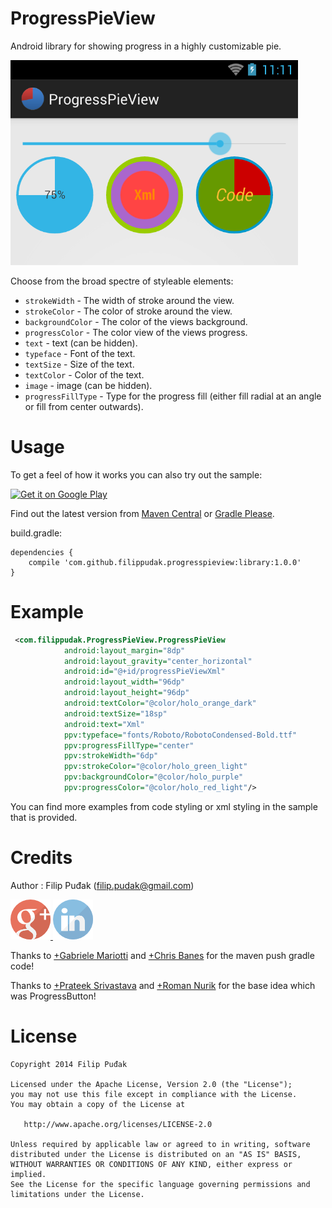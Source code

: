 ProgressPieView
===============

Android library for showing progress in a highly customizable pie.

![ProgressPieView](/sample/images/progresspieview.png)

Choose from the broad spectre of styleable elements:
 
 * `strokeWidth` - The width of stroke around the view.
 * `strokeColor` - The color of stroke around the view.
 * `backgroundColor` - The color of the views background.
 * `progressColor` - The color view of the views progress.
 * `text` - text (can be hidden).
 * `typeface` - Font of the text.
 * `textSize` - Size of the text.
 * `textColor` - Color of the text.
 * `image` - image (can be hidden).
 * `progressFillType` - Type for the progress fill (either fill radial at an angle or fill from center outwards).

Usage
======

To get a feel of how it works you can also try out the sample:

<a href="https://play.google.com/store/apps/details?id=com.filippudak.ProgressPieView.sample">
  <img alt="Get it on Google Play"
       src="/images/brand/en_generic_rgb_wo_60.png" />
</a>

Find out the latest version from [Maven Central](http://search.maven.org/) or [Gradle Please](http://gradleplease.appspot.com/).

build.gradle:
```
dependencies {
    compile 'com.github.filippudak.progresspieview:library:1.0.0'
}
```

Example
=======
```xml
 <com.filippudak.ProgressPieView.ProgressPieView
            android:layout_margin="8dp"
            android:layout_gravity="center_horizontal"
            android:id="@+id/progressPieViewXml"
            android:layout_width="96dp"
            android:layout_height="96dp"
            android:textColor="@color/holo_orange_dark"
            android:textSize="18sp"
            android:text="Xml"
            ppv:typeface="fonts/Roboto/RobotoCondensed-Bold.ttf"
            ppv:progressFillType="center"
            ppv:strokeWidth="6dp"
            ppv:strokeColor="@color/holo_green_light"
            ppv:backgroundColor="@color/holo_purple"
            ppv:progressColor="@color/holo_red_light"/>
```
You can find more examples from code styling or xml styling in the sample that is provided.

Credits
=======
Author : Filip Puđak (filip.pudak@gmail.com)

<a href="https://plus.google.com/117550349320705739707">
  <img alt=" Google+"
       src="https://github.com/FilipPudak/ProgressPieView/raw/master/sample/images/googleplus.png" />
</a>
<a href="https://www.linkedin.com/pub/filip-puđak/3b/a30/180">
  <img alt="LinkedIn"
       src="https://github.com/FilipPudak/ProgressPieView/raw/master/sample/images/linkedin.png" />
</a>

Thanks to [+Gabriele Mariotti](https://plus.google.com/+GabrieleMariotti/) and [+Chris Banes](https://plus.google.com/+ChrisBanes/) for the maven push gradle code!

Thanks to [+Prateek Srivastava](https://plus.google.com/u/0/+PrateekSrivastava/) and [+Roman Nurik](https://plus.google.com/+RomanNurik/) for the base idea which was ProgressButton!

License
=======

    Copyright 2014 Filip Puđak

    Licensed under the Apache License, Version 2.0 (the "License");
    you may not use this file except in compliance with the License.
    You may obtain a copy of the License at
    
       http://www.apache.org/licenses/LICENSE-2.0
    
    Unless required by applicable law or agreed to in writing, software
    distributed under the License is distributed on an "AS IS" BASIS,
    WITHOUT WARRANTIES OR CONDITIONS OF ANY KIND, either express or implied.
    See the License for the specific language governing permissions and
    limitations under the License.

